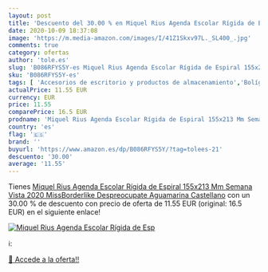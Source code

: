 ```yaml
---
layout: post
title: 'Descuento del 30.00 % en Miquel Rius Agenda Escolar Rígida de Esp'
date: 2020-10-09 18:37:08
image: 'https://m.media-amazon.com/images/I/41Z1Skxv97L._SL400_.jpg'
comments: true
category: ofertas
author: 'tole.es'
slug: 'B086RFYS5Y-es Miquel Rius Agenda Escolar Rígida de Espiral 155x213 Mm...'
sku: 'B086RFYS5Y-es'
tags: [ 'Accesorios de escritorio y productos de almacenamiento','Bolígrafos, lápices y útiles de escritura','Costura y manualidades','Dibujo','Estuches escolares','Hogar y cocina','Lápices','Marcadores','Material de oficina','Materiales de dibujo','Materiales, organizadores y dispensadores de escritorio','Oficina y papelería','Portaminas','Rotuladores y subrayadores','Subrayadores','escolar','miquel','rius', ]
actualPrice: 11.55 EUR
currency: EUR
price: 11.55
comparePrice: 16.5 EUR
prodname: 'Miquel Rius Agenda Escolar Rígida de Espiral 155x213 Mm Semana Vista 2020 MissBorderlike Despreocupate Aguamarina Castellano'
country: 'es'
flag: '🇪🇸'
brand: ''
buyurl: 'https://www.amazon.es/dp/B086RFYS5Y/?tag=tolees-21'
descuento: '30.00'
average: '11.55'
---
```


Tienes [Miquel Rius Agenda Escolar Rígida de Espiral 155x213 Mm Semana Vista 2020 MissBorderlike Despreocupate Aguamarina Castellano](https://www.amazon.es/dp/B086RFYS5Y/?tag=tolees-21) con un 30.00 % de descuento con precio de oferta de 11.55 EUR (original: 16.5 EUR) en el siguiente enlace!

[![Miquel Rius Agenda Escolar Rígida de Esp](https://m.media-amazon.com/images/I/41Z1Skxv97L._SL400_.jpg)](https://www.amazon.es/dp/B086RFYS5Y/?tag=tolees-21)

ℹ️:


[🛒 Accede a la oferta!!](https://www.amazon.es/dp/B086RFYS5Y/?tag=tolees-21)
